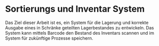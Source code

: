 # Sortierungs und Inventar System

Das Ziel dieser Arbeit ist es, ein System für die Lagerung und korrekte Ausgabe eines in Schränke geteilten Lagerbestandes zu entwickeln. Das System kann mittels Barcode den Bestand des Inventars scannen und im System für zukünftige Prozesse speichern. 

